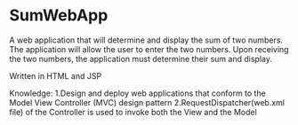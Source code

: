 # SumWebApp
 A web application that will determine and display the sum of two numbers.  The application will allow the user to enter the two numbers. Upon receiving the  two numbers, the application must determine their sum and display.
 
 Written in HTML and JSP
 
 Knowledge:
  1.Design and deploy web applications that conform to the Model View Controller (MVC)     design pattern
  2.RequestDispatcher(web.xml file) of the Controller is used to invoke both the View     and the Model
  
 
